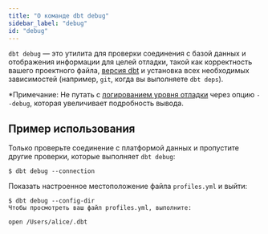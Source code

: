```yaml
---
title: "О команде dbt debug"
sidebar_label: "debug"
id: "debug"
---
```


`dbt debug` — это утилита для проверки соединения с базой данных и отображения информации для целей отладки, такой как корректность вашего проектного файла, [версия dbt](/reference/dbt-jinja-functions/dbt_version) и установка всех необходимых зависимостей (например, `git`, когда вы выполняете `dbt deps`).

*Примечание: Не путать с [логированием уровня отладки](/reference/global-configs/logs#debug-level-logging) через опцию `--debug`, которая увеличивает подробность вывода.

## Пример использования

Только проверьте соединение с платформой данных и пропустите другие проверки, которые выполняет `dbt debug`:

```shell
$ dbt debug --connection
```

Показать настроенное местоположение файла `profiles.yml` и выйти:

```text
$ dbt debug --config-dir
Чтобы просмотреть ваш файл profiles.yml, выполните:

open /Users/alice/.dbt
```